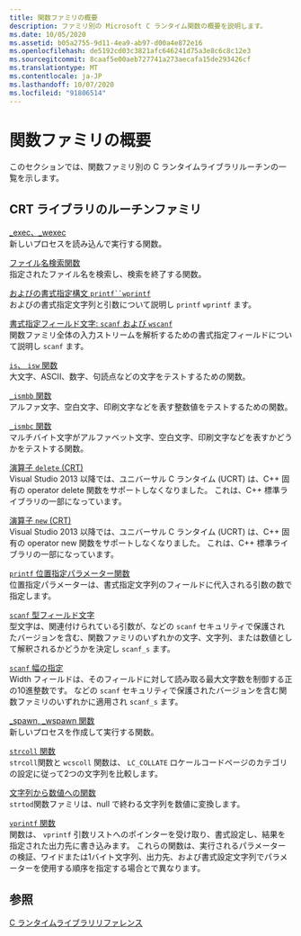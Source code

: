 ```yaml
---
title: 関数ファミリの概要
description: ファミリ別の Microsoft C ランタイム関数の概要を説明します。
ms.date: 10/05/2020
ms.assetid: b05a2755-9d11-4ea9-ab97-d00a4e872e16
ms.openlocfilehash: de5192cd03c3821afc646241d75a3e8c6c8c12e3
ms.sourcegitcommit: 8caaf5e00aeb727741a273aecafa15de293426cf
ms.translationtype: MT
ms.contentlocale: ja-JP
ms.lasthandoff: 10/07/2020
ms.locfileid: "91806514"
---
```

# <a name="function-family-overview"></a>関数ファミリの概要

このセクションでは、関数ファミリ別の C ランタイムライブラリルーチンの一覧を示します。

## <a name="crt-library-routine-families"></a>CRT ライブラリのルーチンファミリ

[_exec、_wexec](exec-wexec-functions.md)\
新しいプロセスを読み込んで実行する関数。

[ファイル名検索関数](filename-search-functions.md)\
指定されたファイル名を検索し、検索を終了する関数。

[およびの書式指定構文 `printf``wprintf`](format-specification-syntax-printf-and-wprintf-functions.md)\
およびの書式指定文字列と引数について説明し `printf` `wprintf` ます。

[書式指定フィールド文字: `scanf` および `wscanf`](format-specification-fields-scanf-and-wscanf-functions.md)\
関数ファミリ全体の入力ストリームを解析するための書式指定フィールドについて説明し `scanf` ます。

[`is`、 `isw` 関数](is-isw-routines.md)\
大文字、ASCII、数字、句読点などの文字をテストするための関数。

[`_ismbb` 関数](ismbb-routines.md)\
アルファ文字、空白文字、印刷文字などを表す整数値をテストするための関数。

[`_ismbc` 関数](ismbc-routines.md)\
マルチバイト文字がアルファベット文字、空白文字、印刷文字などを表すかどうかをテストする関数。

[演算子 `delete` (CRT)](delete-operator-crt.md)\
Visual Studio 2013 以降では、ユニバーサル C ランタイム (UCRT) は、C++ 固有の operator delete 関数をサポートしなくなりました。 これは、C++ 標準ライブラリの一部になっています。

[演算子 `new` (CRT)](new-operator-crt.md)\
Visual Studio 2013 以降では、ユニバーサル C ランタイム (UCRT) は、C++ 固有の operator new 関数をサポートしなくなりました。 これは、C++ 標準ライブラリの一部になっています。

[`printf` 位置指定パラメーター関数](printf-p-positional-parameters.md)\
位置指定パラメーターは、書式指定文字列のフィールドに代入される引数の数で指定します。

[`scanf` 型フィールド文字](scanf-type-field-characters.md)\
型文字は、関連付けられている引数が、などの `scanf` セキュリティで保護されたバージョンを含む、関数ファミリのいずれかの文字、文字列、または数値として解釈されるかどうかを決定し `scanf_s` ます。

[`scanf` 幅の指定](scanf-width-specification.md)\
Width フィールドは、そのフィールドに対して読み取る最大文字数を制御する正の10進整数です。 などの `scanf` セキュリティで保護されたバージョンを含む関数ファミリのいずれかに適用され `scanf_s` ます。

[_spawn, _wspawn 関数](spawn-wspawn-functions.md)\
新しいプロセスを作成して実行する関数。

[`strcoll` 関数](strcoll-functions.md)\
`strcoll`関数と `wcscoll` 関数は、 `LC_COLLATE` ロケールコードページのカテゴリの設定に従って2つの文字列を比較します。

[文字列から数値への関数](string-to-numeric-value-functions.md)\
`strtod`関数ファミリは、null で終わる文字列を数値に変換します。

[`vprintf` 関数](vprintf-functions.md)\
関数は、 `vprintf` 引数リストへのポインターを受け取り、書式設定し、結果を指定された出力先に書き込みます。 これらの関数は、実行されるパラメーターの検証、ワイドまたは1バイト文字列、出力先、および書式設定文字列でパラメーターを使用する順序を指定する場合とで異なります。

## <a name="see-also"></a>参照

[C ランタイムライブラリリファレンス](c-run-time-library-reference.md)